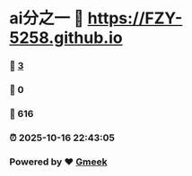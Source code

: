 # ai分之一 :link: https://FZY-5258.github.io 
### :page_facing_up: [3](https://FZY-5258.github.io/tag.html) 
### :speech_balloon: 0 
### :hibiscus: 616 
### :alarm_clock: 2025-10-16 22:43:05 
### Powered by :heart: [Gmeek](https://github.com/Meekdai/Gmeek)
